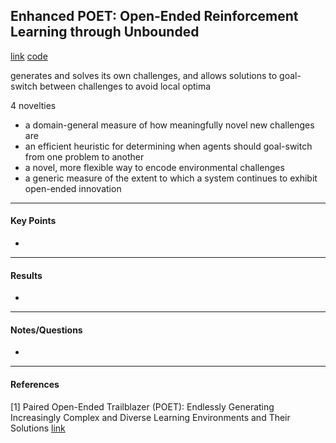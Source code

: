 ## Enhanced POET: Open-Ended Reinforcement Learning through Unbounded

[link](https://arxiv.org/pdf/2003.08536.pdf)
[code]()

<!-- ***************************************************** -->
generates and solves its own challenges, and allows solutions to goal-switch between challenges to avoid local optima

4 novelties 
- a domain-general measure of how meaningfully
novel new challenges are
-  an efficient heuristic for determining when agents should goal-switch from one problem to another
- a novel, more flexible way to encode environmental challenges
- a generic measure of the extent to which a system continues to exhibit open-ended innovation

<!-- ***************************************************** -->
---
#### Key Points

- 

<!-- ***************************************************** -->
---
#### Results

- 

<!-- ***************************************************** -->
---
#### Notes/Questions

- 

<!-- ***************************************************** -->
---
#### References

[1] Paired Open-Ended Trailblazer (POET): Endlessly Generating Increasingly Complex and Diverse Learning Environments and Their Solutions [link](https://arxiv.org/pdf/1901.01753.pdf)

